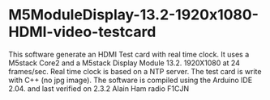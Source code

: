 # M5ModuleDisplay-13.2-1920x1080-HDMI-video-testcard
This software generate an HDMI Test card with real time clock. 
It uses a M5stack Core2 and a M5stack Display Module 13.2. 
1920X1080 at 24 frames/sec.
Real time clock is based on a NTP server.
The test card is write with C++ (no jpg image).
The software is compiled using the Arduino IDE 2.04. and last verified on 2.3.2 
Alain Ham radio F1CJN
